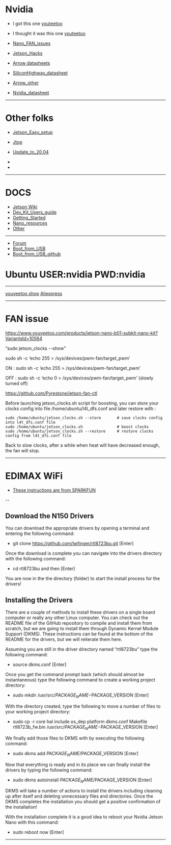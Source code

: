 # Nvidia

* I got this one [youteetoo](https://www.youyeetoo.com/products/jetson-nano-b01-subkit-nano-kit?VariantsId=10564)
* I thought it was this one [youteetoo](https://www.youyeetoo.com/blog/detail/jetson-nano-module-b-with-16g-emmc-nv0031-nv0030-35)

* [Nano_FAN_issues](https://gr33nonline.wordpress.com/2022/07/04/jetson-nano-fan-issues/)
* [Jetson_Hacks](https://jetsonhacks.com/2019/10/10/jetson-nano-uart/)

* [Arrow datasheets](https://static6.arrow.com/aropdfconversion/d6d7d39921458360765c21faf5c22a3988a06ba9/jetson-nano-devkit-datasheet.pdf)
* [SiliconHighway_datasheet](https://siliconhighway.com/wp-content/gallery/jetson-nano-module-datasheet-us-1031771-r3-hr.pdf)
* [Arrow_other](https://www.arrow.com/en/products/945-13450-0000-000/nvidia)
* [Nvidia_datasheet](https://developer.nvidia.com/embedded/dlc/jetson-nano-system-module-datasheet)
---
# Other folks
* [Jetson_Easy_setup](https://github.com/rbonghi/jetson_easy)
* [Jtop](https://github.com/rbonghi/jetson_stats)

* [Update_to_20.04](https://qengineering.eu/install-ubuntu-20.04-on-jetson-nano.html)
* 

* 
---
# DOCS

* [Jetson Wiki](https://elinux.org/Jetson)
* [Dev_Kit_Users_guide](https://developer.nvidia.com/embedded/downloads#?search=Jetson%20Nano%20Developer%20Kit%20User%20Guide)
* [Getting_Started](https://developer.nvidia.com/embedded/learn/get-started-jetson-nano-devkit)
* [Nano_resources](https://devtalk.nvidia.com/default/topic/1048642/jetson-nano/links-to-jetson-nano-resources-amp-wiki/)
* [Other](https://developer.nvidia.com/embedded/downloads#?search=module%20data%20sheet)

---
* [Forum](https://devtalk.nvidia.com/default/board/139/embedded-systems/1)
* [Boot_from_USB](https://jetsonhacks.com/2021/03/10/jetson-nano-boot-from-usb/)
* [Boot_from_USB_github](https://github.com/JetsonHacksNano/bootFromUSB)
  

# Ubuntu USER:nvidia PWD:nvidia

---
[youyeetoo shop](https://youyeetoo.com/nvidia-jetson-tx2-development-kit-8-gb-128-bit-lpddr4-32-gb-emmc-the-ai-solution-for-autonomous-machines-p0017.html)
[Aliexpress](https://www.aliexpress.com/item/32918486835.html)

---
# FAN issue

https://www.youyeetoo.com/products/jetson-nano-b01-subkit-nano-kit?VariantsId=10564


“sudo jetson_clocks --show”  

sudo sh -c ‘echo 255 > /sys/devices/pwm-fan/target_pwm’ 

ON :
sudo sh -c ‘echo 255 > /sys/devices/pwm-fan/target_pwm’

OFF :
sudo sh -c ‘echo 0 > /sys/devices/pwm-fan/target_pwm’
(slowly turned off)


https://github.com/Pyrestone/jetson-fan-ctl


Before launching jetson_clocks.sh script for boosting, 
you can store your clocks config into file /home/ubuntu/l4t_dfs.conf and later restore with :

```
sudo /home/ubuntu/jetson_clocks.sh --store       # save clocks config into l4t_dfs.conf file
sudo /home/ubuntu/jetson_clocks.sh               # boost clocks
sudo /home/ubuntu/jetson_clocks.sh --restore     # restore clocks config from l4t_dfs.conf file
```

Back to slow clocks, after a while when heat will have decreased enough, the fan will stop.

---
# EDIMAX WiFi

* [These instructions are from SPARKFUN](https://learn.sparkfun.com/tutorials/adding-wifi-to-the-nvidia-jetson/all)

--
## Download the N150 Drivers

You can download the appropriate drivers by opening a terminal and entering the following command:


* git clone https://github.com/lwfinger/rtl8723bu.git [Enter]

Once the download is complete you can navigate into the drivers directory with the following command:

* cd rtl8723bu and then [Enter]

You are now in the the directory (folder) to start the install process for the drivers!
## Installing the Drivers

There are a couple of methods to install these drivers on a single board computer or really any other Linux computer. You can check out the README file of the GitHub repository to compile and install them from scratch, but we are going to install them through Dynamic Kernel Module Support (DKMS). These instructions can be found at the bottom of the README for the drivers, but we will reiterate them here.

Assuming you are still in the driver directory named “rtl8723bu” type the following command:

* source dkms.conf [Enter]

Once you get the command prompt back (which should almost be instantaneous) type the following command to create a working project directory:

* sudo mkdir /usr/src/$PACKAGE_NAME-$PACKAGE_VERSION [Enter]

With the directory created, type the following to move a number of files to your working project directory:

* sudo cp -r core hal include os_dep platform dkms.conf Makefile rtl8723b_fw.bin /usr/src/$PACKAGE_NAME-$PACKAGE_VERSION [Enter]

We finally add those files to DKMS with by executing the following command:

* sudo dkms add $PACKAGE_NAME/$PACKAGE_VERSION [Enter]

Now that everything is ready and in its place we can finally install the drivers by typing the following command:

* sudo dkms autoinstall $PACKAGE_NAME/$PACKAGE_VERSION [Enter]

DKMS will take a number of actions to install the drivers including cleaning up after itself and deleting unnecessary files and directories. Once the DKMS completes the installation you should get a positive confirmation of the installation!

With the installation complete it is a good idea to reboot your Nvidia Jetson Nano with this command:

* sudo reboot now [Enter]
---

